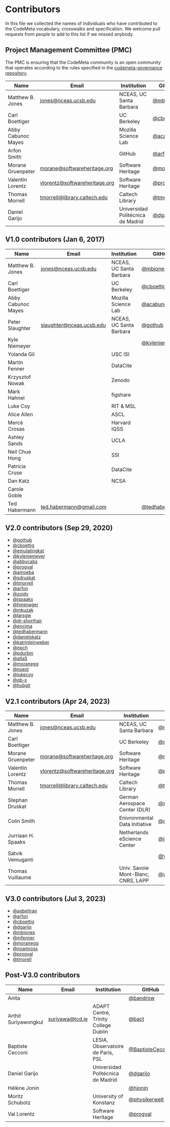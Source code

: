 # Contributors

In this file we collected the names of individuals who have contributed to the
CodeMeta vocabulary, crosswalks and specification. We welcome pull requests
from people to add to this list if we missed anybody.

## Project Management Committee (PMC)

The PMC is ensuring that the CodeMeta community is an open community that
operates according to the rules specified in the
[codemeta-governance repository](https://github.com/codemeta/governance).

| Name             | Email                | Institution             | GitHub  |
|------------------|----------------------|-------------------------| --------|
| Matthew B. Jones | jones@nceas.ucsb.edu | NCEAS, UC Santa Barbara | [@mbjones](https://github.com/mbjones) |
| Carl Boettiger | | UC Berkeley | [@cboettig](https://github.com/cboettig) |
| Abby Cabunoc Mayes | | Mozilla Science Lab | [@acabunoc](https://github.com/acabunoc) |
| Arfon Smith | | GitHub | [@arfon](https://github.com/arfon) |
| Morane Gruenpeter | morane@softwareheritage.org | Software Heritage | [@moranegg](https://github.com/moranegg) |
| Valentin Lorentz | vlorentz@softwareheritage.org | Software Heritage | [@progval](https://github.com/progval) |
| Thomas Morrell | tmorrell@library.caltech.edu | Caltech Library | [@tmorell](https://github.com/tmorrell) |
| Daniel Garijo | | Universidad Politécnica de Madrid | [@dgarijo](https://github.com/dgarijo) |

## V1.0 contributors (Jan 6, 2017)

| Name             | Email                | Institution             | GitHub  |
|------------------|----------------------|-------------------------| --------|
| Matthew B. Jones | jones@nceas.ucsb.edu | NCEAS, UC Santa Barbara | [@mbjones](https://github.com/mbjones) |
| Carl Boettiger | | UC Berkeley | [@cboettig](https://github.com/cboettig) |
| Abby Cabunoc Mayes | | Mozilla Science Lab | [@acabunoc](https://github.com/acabunoc) |
| Peter Slaughter | slaughter@nceas.ucsb.edu | NCEAS, UC Santa Barbara | [@gothub](https://github.com/gothub) |
| Kyle Niemeyer | | | [@kyleniemeyer](https://github.com/kyleniemeyer) |
| Yolanda Gil | | USC ISI | |
| Martin Fenner | | DataCite | |
| Krzysztof Nowak | | Zenodo | |
| Mark Hahnel | | figshare | |
| Luke Coy | | RIT & MSL | |
| Alice Allen | | ASCL | |
| Mercè Crosas | | Harvard IQSS | |
| Ashley Sands | | UCLA | |
| Neil Chue Hong | | SSI | |
| Patricia Cruse | | DataCite | |
| Dan Katz | | NCSA | |
| Carole Goble | | | |
| Ted Habermann | ted.habermann@gmail.com | | [@tedhabermann](https://github.com/tedhabermann) |

## V2.0 contributors (Sep 29, 2020)

- [@gothub](https://github.com/gothub)
- [@cboettig](https://github.com/cboettig)
- [@emulatingkat](https://github.com/emulatingkat)
- [@kyleniemeyer](https://github.com/kyleniemeyer)
- [@abbycabs](https://github.com/abbycabs)
- [@progval](https://github.com/progval)
- [@amoeba](https://github.com/amoeba)
- [@sdruskat](https://github.com/sdruskat)
- [@tmorrell](https://github.com/tmorrell)
- [@arfon](https://github.com/arfon)
- [@zoidy](https://github.com/zoidy)
- [@jspaaks](https://github.com/jspaaks)
- [@hmenager](https://github.com/hmenager)
- [@mkuzak](https://github.com/mkuzak)
- [@larsgw](https://github.com/larsgw)
- [@dr-shorthair](https://github.com/dr-shorthair)
- [@encima](https://github.com/encima)
- [@tedhabermann](https://github.com/tedhabermann)
- [@danielskatz](https://github.com/danielskatz)
- [@katrinleinweber](https://github.com/katrinleinweber)
- [@npch](https://github.com/npch)
- [@pdurbin](https://github.com/pdurbin)
- [@atla5](https://github.com/atla5)
- [@moranegg](https://github.com/moranegg)
- [@nuest](https://github.com/nuest)
- [@lukecoy](https://github.com/lukecoy)
- [@qb-x](https://github.com/qb-x)
- [@hubgit](https://github.com/hubgit)

## V2.1 contributors (Apr 24, 2023)

| Name             | Email                | Institution             | GitHub  |
|------------------|----------------------|-------------------------| --------|
| Matthew B. Jones | jones@nceas.ucsb.edu | NCEAS, UC Santa Barbara | [@mbjones](https://github.com/mbjones) |
| Carl Boettiger | | UC Berkeley | [@cboettig](https://github.com/cboettig) |
| Morane Gruenpeter | morane@softwareheritage.org | Software Heritage | [@moranegg](https://github.com/moranegg) |
| Valentin Lorentz | vlorentz@softwareheritage.org | Software Heritage | [@progval](https://github.com/progval) |
| Thomas Morrell | tmorrell@library.caltech.edu | Caltech Library | [@tmorell](https://github.com/tmorrell) |
| Stephan Druskat | | German Aerospace Center (DLR) | [@sdruskat](https://github.com/sdruskat) |
| Colin Smith | | Enivronmental Data Initiative | [@clnsmt](https://github.com/clnsmth) |
| Jurriaan H. Spaaks | | Netherlands eScience Center | [@jspaaks](https://github.com/jspaaks) |
| Satvik Vemuganti | | | [@VickyMerzOwn](https://github.com/VickyMerzOwn) |
| Thomas Vuillaume | | Univ. Savoie Mont-Blanc, CNRS, LAPP | [@vuillaut](https://github.com/vuillaut) |

## V3.0 contributors (Jul 3, 2023)

- [@agbeltran](https://github.com/agbeltran)
- [@arfon](https://github.com/arfon)
- [@cboettig](https://github.com/cboettig)
- [@dgarijo](https://github.com/dgarijo)
- [@mbjones](https://github.com/mbjones)
- [@mfenner](https://github.com/mfenner)
- [@moranegg](https://github.com/moranegg)
- [@noamross](https://github.com/noamross)
- [@progval](https://github.com/progval)
- [@tmorell](https://github.com/tmorrell)

## Post-V3.0 contributors

| Name             | Email                | Institution             | GitHub  |
|------------------|----------------------|-------------------------| --------|
| Anita | | | [@bandrow](https://github.com/bandrow) |
| Arthit Suriyawongkul | <suriyawa@tcd.ie> | ADAPT Centre, Trinity College Dublin | [@bact](https://github.com) |
| Baptiste Cecconi | | LESIA, Observatoire de Paris, PSL | [@BaptisteCecconi](https://github.com/BaptisteCecconi) |
| Daniel Garijo | | Universidad Politécnica de Madrid | [@dgarijo](https://github.com/dgarijo) |
| Hélène Jonin | | | [@hjonin](https://github.com/hjonin) |
| Moritz Schubotz | | University of Konstanz | [@physikerwelt](https://github.com/physikerwelt) |
| Val Lorentz | | Software Heritage | [@progval](https://github.com/progval) |
